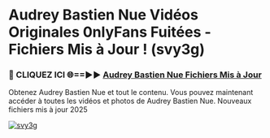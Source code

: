 # Audrey Bastien Nue Vidéos Originales 0nlyFans Fuitées - Fichiers Mis à Jour ! (svy3g)

<h3>🔴 CLIQUEZ ICI 🌐==►► <a href="https://tinyurl.com/2pmr4ezf" rel="nofollow">Audrey Bastien Nue Fichiers Mis à Jour</a></h3>

Obtenez Audrey Bastien Nue et tout le contenu. Vous pouvez maintenant accéder à toutes les vidéos et photos de Audrey Bastien Nue. Nouveaux fichiers mis à jour 2025

[![svy3g](https://i.imgur.com/6SNvagu.gif)](https://tinyurl.com/2pmr4ezf)
